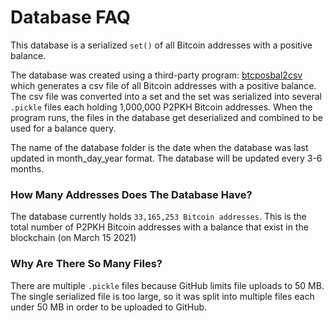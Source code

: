 # Database FAQ

This database is a serialized `set()` of all Bitcoin addresses with a positive balance.

The database was created using a third-party program: <a href="https://github.com/graymauser/btcposbal2csv">btcposbal2csv</a> which generates a csv file of all Bitcoin addresses with a positive balance. The csv file was converted into a set and the set was serialized into several `.pickle` files each holding 1,000,000 P2PKH Bitcoin addresses. When the program runs, the files in the database get deserialized and combined to be used for a balance query.

The name of the database folder is the date when the database was last updated in month_day_year format. The database will be updated every 3-6 months.

### How Many Addresses Does The Database Have?

The database currently holds `33,165,253 Bitcoin addresses`. This is the total number of P2PKH Bitcoin addresses with a balance that exist in the blockchain (on March 15 2021)

### Why Are There So Many Files?

There are multiple `.pickle` files because GitHub limits file uploads to 50 MB. The single serialized file is too large, so it was split into multiple files each under 50 MB in order to be uploaded to GitHub.
